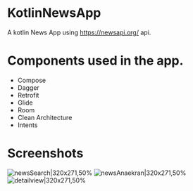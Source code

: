 # KotlinNewsApp

A kotlin News App using https://newsapi.org/ api.

# Components used in the app.

- Compose
- Dagger
- Retrofit
- Glide
- Room
- Clean Architecture
- Intents
  
# Screenshots
![newsSearch|320x271,50%](https://github.com/yigtkaya/KotlinNewsApp/assets/68725704/2d851da8-1086-4340-bbf6-07eef4ded4cd)
![newsAnaekran|320x271,50%](https://github.com/yigtkaya/KotlinNewsApp/assets/68725704/ab3eadf9-5884-4d6a-8b4a-155823d983f6)
![detailview|320x271,50%](https://github.com/yigtkaya/KotlinNewsApp/assets/68725704/fb5439b9-f25b-4485-94c3-892aba15fe9f)




